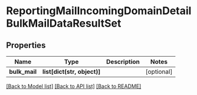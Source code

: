 # ReportingMailIncomingDomainDetailBulkMailDataResultSet

## Properties
Name | Type | Description | Notes
------------ | ------------- | ------------- | -------------
**bulk_mail** | **list[dict(str, object)]** |  | [optional] 

[[Back to Model list]](../README.md#documentation-for-models) [[Back to API list]](../README.md#documentation-for-api-endpoints) [[Back to README]](../README.md)

